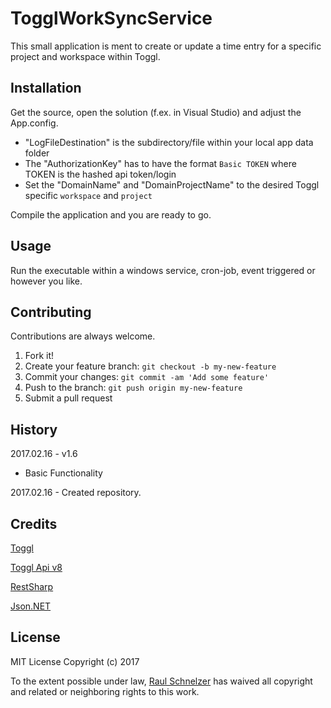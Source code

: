 # TogglWorkSyncService

This small application is ment to create or update a time entry for a specific project and workspace within Toggl. 

## Installation

Get the source, open the solution (f.ex. in Visual Studio) and adjust the App.config.
- "LogFileDestination" is the subdirectory/file within your local app data folder
- The "AuthorizationKey" has to have the format `Basic TOKEN` where TOKEN is the hashed api token/login 
- Set the "DomainName" and "DomainProjectName" to the desired Toggl specific `workspace` and `project`

Compile the application and you are ready to go.

## Usage

Run the executable within a windows service, cron-job, event triggered or however you like.

## Contributing

Contributions are always welcome.

1. Fork it!
2. Create your feature branch: `git checkout -b my-new-feature`
3. Commit your changes: `git commit -am 'Add some feature'`
4. Push to the branch: `git push origin my-new-feature`
5. Submit a pull request

## History

2017.02.16 - v1.6

* Basic Functionality

2017.02.16 - Created repository.

## Credits

[Toggl](https://www.toggl.com/)

[Toggl Api v8](https://github.com/toggl/toggl_api_docs)

[RestSharp](http://restsharp.org/)

[Json.NET](http://www.newtonsoft.com/json)


## License

MIT License Copyright (c) 2017

To the extent possible under law, [Raul Schnelzer](http://https://github.com/RaulSebastian) has waived all copyright and related or neighboring rights to this work.
